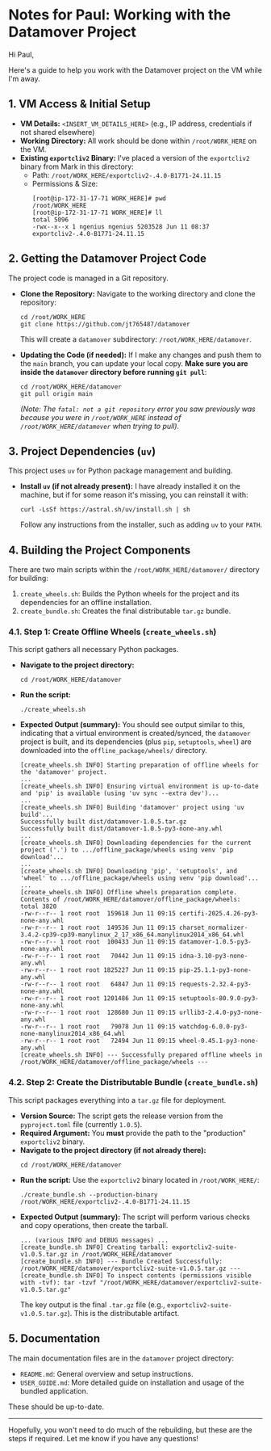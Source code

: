 # Notes for Paul: Working with the Datamover Project

Hi Paul,

Here's a guide to help you work with the Datamover project on the VM while I'm away.

## 1. VM Access & Initial Setup

* **VM Details:** `<INSERT_VM_DETAILS_HERE>` (e.g., IP address, credentials if not shared elsewhere)
* **Working Directory:** All work should be done within `/root/WORK_HERE` on the VM.
* **Existing `exportcliv2` Binary:** I've placed a version of the `exportcliv2` binary from Mark in this directory:
    * Path: `/root/WORK_HERE/exportcliv2-.4.0-B1771-24.11.15`
    * Permissions & Size:
      ```shell
      [root@ip-172-31-17-71 WORK_HERE]# pwd
      /root/WORK_HERE
      [root@ip-172-31-17-71 WORK_HERE]# ll
      total 5096
      -rwx--x--x 1 ngenius ngenius 5203528 Jun 11 08:37 exportcliv2-.4.0-B1771-24.11.15
      ```

## 2. Getting the Datamover Project Code

The project code is managed in a Git repository.

* **Clone the Repository:**
  Navigate to the working directory and clone the repository:
  ```shell
  cd /root/WORK_HERE
  git clone https://github.com/jt765487/datamover
  ```
  This will create a `datamover` subdirectory: `/root/WORK_HERE/datamover`.

* **Updating the Code (if needed):**
  If I make any changes and push them to the `main` branch, you can update your local copy. **Make sure you are inside
  the `datamover` directory before running `git pull`**:
  ```shell
  cd /root/WORK_HERE/datamover
  git pull origin main
  ```
  *(Note: The `fatal: not a git repository` error you saw previously was because you were in `/root/WORK_HERE` instead
  of `/root/WORK_HERE/datamover` when trying to pull).*

## 3. Project Dependencies (`uv`)

This project uses `uv` for Python package management and building.

* **Install `uv` (if not already present):**
  I have already installed it on the machine, but if for some reason it's missing, you can reinstall it with:
  ```shell
  curl -LsSf https://astral.sh/uv/install.sh | sh
  ```
  Follow any instructions from the installer, such as adding `uv` to your `PATH`.

## 4. Building the Project Components

There are two main scripts within the `/root/WORK_HERE/datamover/` directory for building:

1. `create_wheels.sh`: Builds the Python wheels for the project and its dependencies for an offline installation.
2. `create_bundle.sh`: Creates the final distributable `tar.gz` bundle.

### 4.1. Step 1: Create Offline Wheels (`create_wheels.sh`)

This script gathers all necessary Python packages.

* **Navigate to the project directory:**
  ```shell
  cd /root/WORK_HERE/datamover
  ```
* **Run the script:**
  ```shell
  ./create_wheels.sh
  ```
* **Expected Output (summary):**
  You should see output similar to this, indicating that a virtual environment is created/synced, the `datamover`
  project is built, and its dependencies (plus `pip`, `setuptools`, `wheel`) are downloaded into the
  `offline_package/wheels/` directory.

  ```
  [create_wheels.sh INFO] Starting preparation of offline wheels for the 'datamover' project.
  ...
  [create_wheels.sh INFO] Ensuring virtual environment is up-to-date and 'pip' is available (using 'uv sync --extra dev')...
  ...
  [create_wheels.sh INFO] Building 'datamover' project using 'uv build'...
  Successfully built dist/datamover-1.0.5.tar.gz
  Successfully built dist/datamover-1.0.5-py3-none-any.whl
  ...
  [create_wheels.sh INFO] Downloading dependencies for the current project ('.') to .../offline_package/wheels using venv 'pip download'...
  ...
  [create_wheels.sh INFO] Downloading 'pip', 'setuptools', and 'wheel' to .../offline_package/wheels using venv 'pip download'...
  ...
  [create_wheels.sh INFO] Offline wheels preparation complete. Contents of /root/WORK_HERE/datamover/offline_package/wheels:
  total 3820
  -rw-r--r-- 1 root root  159618 Jun 11 09:15 certifi-2025.4.26-py3-none-any.whl
  -rw-r--r-- 1 root root  149536 Jun 11 09:15 charset_normalizer-3.4.2-cp39-cp39-manylinux_2_17_x86_64.manylinux2014_x86_64.whl
  -rw-r--r-- 1 root root  100433 Jun 11 09:15 datamover-1.0.5-py3-none-any.whl
  -rw-r--r-- 1 root root   70442 Jun 11 09:15 idna-3.10-py3-none-any.whl
  -rw-r--r-- 1 root root 1825227 Jun 11 09:15 pip-25.1.1-py3-none-any.whl
  -rw-r--r-- 1 root root   64847 Jun 11 09:15 requests-2.32.4-py3-none-any.whl
  -rw-r--r-- 1 root root 1201486 Jun 11 09:15 setuptools-80.9.0-py3-none-any.whl
  -rw-r--r-- 1 root root  128680 Jun 11 09:15 urllib3-2.4.0-py3-none-any.whl
  -rw-r--r-- 1 root root   79078 Jun 11 09:15 watchdog-6.0.0-py3-none-manylinux2014_x86_64.whl
  -rw-r--r-- 1 root root   72494 Jun 11 09:15 wheel-0.45.1-py3-none-any.whl
  [create_wheels.sh INFO] --- Successfully prepared offline wheels in /root/WORK_HERE/datamover/offline_package/wheels ---
  ```

### 4.2. Step 2: Create the Distributable Bundle (`create_bundle.sh`)

This script packages everything into a `tar.gz` file for deployment.

* **Version Source:** The script gets the release version from the `pyproject.toml` file (currently `1.0.5`).
* **Required Argument:** You **must** provide the path to the "production" `exportcliv2` binary.
* **Navigate to the project directory (if not already there):**
  ```shell
  cd /root/WORK_HERE/datamover
  ```
* **Run the script:**
  Use the `exportcliv2` binary located in `/root/WORK_HERE/`:
  ```shell
  ./create_bundle.sh --production-binary /root/WORK_HERE/exportcliv2-.4.0-B1771-24.11.15
  ```
* **Expected Output (summary):**
  The script will perform various checks and copy operations, then create the tarball.
  ```
  ... (various INFO and DEBUG messages) ...
  [create_bundle.sh INFO] Creating tarball: exportcliv2-suite-v1.0.5.tar.gz in /root/WORK_HERE/datamover
  [create_bundle.sh INFO] --- Bundle Created Successfully: /root/WORK_HERE/datamover/exportcliv2-suite-v1.0.5.tar.gz ---
  [create_bundle.sh INFO] To inspect contents (permissions visible with -tvf): tar -tzvf "/root/WORK_HERE/datamover/exportcliv2-suite-v1.0.5.tar.gz"
  ```
  The key output is the final `.tar.gz` file (e.g., `exportcliv2-suite-v1.0.5.tar.gz`). This is the distributable
  artifact.

## 5. Documentation

The main documentation files are in the `datamover` project directory:

* `README.md`: General overview and setup instructions.
* `USER_GUIDE.md`: More detailed guide on installation and usage of the bundled application.

These should be up-to-date.

---

Hopefully, you won't need to do much of the rebuilding, but these are the steps if required. Let me know if you have any
questions!
